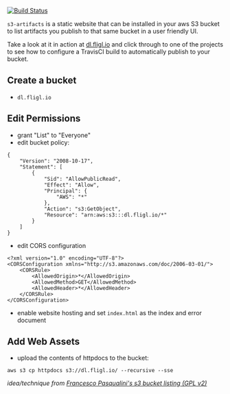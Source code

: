 [![Build Status](https://travis-ci.org/benschw/s3-artifacts.svg?branch=master)](https://travis-ci.org/benschw/s3-artifacts)

`s3-artifacts` is a static website that can be installed in your aws S3 bucket to
list artifacts you publish to that same bucket in a user friendly UI.



Take a look at it in action at [dl.fligl.io](http://dl.fligl.io/) and click through to one of the projects
to see how to configure a TravisCI build to automatically publish to your bucket.


## Create a bucket
- `dl.fligl.io`


## Edit Permissions

- grant "List" to "Everyone"
- edit bucket policy:

<!-- br -->

	{
		"Version": "2008-10-17",
		"Statement": [
			{
				"Sid": "AllowPublicRead",
				"Effect": "Allow",
				"Principal": {
					"AWS": "*"
				},
				"Action": "s3:GetObject",
				"Resource": "arn:aws:s3:::dl.fligl.io/*"
			}
		]
	}

- edit CORS configuration

<!-- br -->

	<?xml version="1.0" encoding="UTF-8"?>
	<CORSConfiguration xmlns="http://s3.amazonaws.com/doc/2006-03-01/">
	    <CORSRule>
	        <AllowedOrigin>*</AllowedOrigin>
	        <AllowedMethod>GET</AllowedMethod>
	        <AllowedHeader>*</AllowedHeader>
	    </CORSRule>
	</CORSConfiguration>

- enable website hosting and set `index.html` as the index and error document


## Add Web Assets

- upload the contents of httpdocs to the bucket:

<!-- br -->

	aws s3 cp httpdocs s3://dl.fligl.io/ --recursive --sse




_idea/technique from [Francesco Pasqualini's s3 bucket listing (GPL v2)](https://aws.amazon.com/code/Amazon-S3/1713)_
